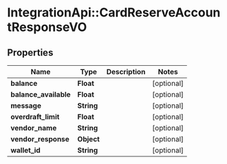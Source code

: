 # IntegrationApi::CardReserveAccountResponseVO

## Properties
Name | Type | Description | Notes
------------ | ------------- | ------------- | -------------
**balance** | **Float** |  | [optional] 
**balance_available** | **Float** |  | [optional] 
**message** | **String** |  | [optional] 
**overdraft_limit** | **Float** |  | [optional] 
**vendor_name** | **String** |  | [optional] 
**vendor_response** | **Object** |  | [optional] 
**wallet_id** | **String** |  | [optional] 


